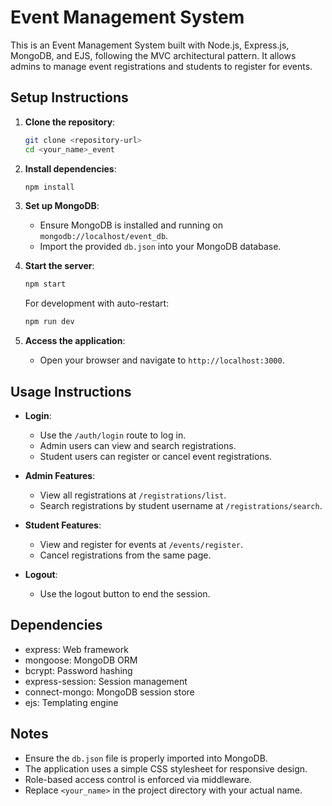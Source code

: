 # Event Management System

This is an Event Management System built with Node.js, Express.js, MongoDB, and EJS, following the MVC architectural pattern. It allows admins to manage event registrations and students to register for events.

## Setup Instructions

1. **Clone the repository**:
   ```bash
   git clone <repository-url>
   cd <your_name>_event
   ```

2. **Install dependencies**:
   ```bash
   npm install
   ```

3. **Set up MongoDB**:
   - Ensure MongoDB is installed and running on `mongodb://localhost/event_db`.
   - Import the provided `db.json` into your MongoDB database.

4. **Start the server**:
   ```bash
   npm start
   ```
   For development with auto-restart:
   ```bash
   npm run dev
   ```

5. **Access the application**:
   - Open your browser and navigate to `http://localhost:3000`.

## Usage Instructions

- **Login**:
  - Use the `/auth/login` route to log in.
  - Admin users can view and search registrations.
  - Student users can register or cancel event registrations.

- **Admin Features**:
  - View all registrations at `/registrations/list`.
  - Search registrations by student username at `/registrations/search`.

- **Student Features**:
  - View and register for events at `/events/register`.
  - Cancel registrations from the same page.

- **Logout**:
  - Use the logout button to end the session.

## Dependencies

- express: Web framework
- mongoose: MongoDB ORM
- bcrypt: Password hashing
- express-session: Session management
- connect-mongo: MongoDB session store
- ejs: Templating engine

## Notes

- Ensure the `db.json` file is properly imported into MongoDB.
- The application uses a simple CSS stylesheet for responsive design.
- Role-based access control is enforced via middleware.
- Replace `<your_name>` in the project directory with your actual name.

```